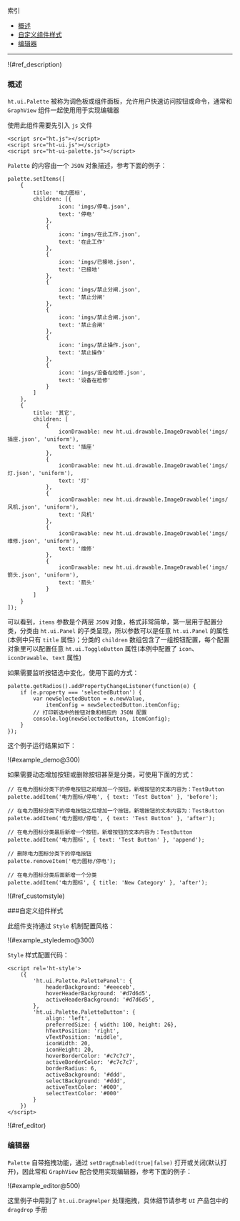 
索引

* [概述](#ref_description)
* [自定义组件样式](#ref_customstyle)
* [编辑器](#ref_editor)

---

!(#ref_description)

### 概述

`ht.ui.Palette` 被称为调色板或组件面板，允许用户快速访问按钮或命令，通常和 `GraphView` 组件一起使用用于实现编辑器

使用此组件需要先引入 `js` 文件

    <script src="ht.js"></script>
    <script src="ht-ui.js"></script>
    <script src="ht-ui-palette.js"></script>

`Palette` 的内容由一个 `JSON` 对象描述，参考下面的例子：

    palette.setItems([
        {
            title: '电力图标',
            children: [{
                    icon: 'imgs/停电.json',
                    text: '停电'
                },
                {
                    icon: 'imgs/在此工作.json',
                    text: '在此工作'
                },
                {
                    icon: 'imgs/已接地.json',
                    text: '已接地'
                },
                {
                    icon: 'imgs/禁止分闸.json',
                    text: '禁止分闸'
                },
                {
                    icon: 'imgs/禁止合闸.json',
                    text: '禁止合闸'
                },
                {
                    icon: 'imgs/禁止操作.json',
                    text: '禁止操作'
                },
                {
                    icon: 'imgs/设备在检修.json',
                    text: '设备在检修'
                }
            ]
        },
        {
            title: '其它',
            children: [
                {
                    iconDrawable: new ht.ui.drawable.ImageDrawable('imgs/插座.json', 'uniform'),
                    text: '插座'
                },
                {
                    iconDrawable: new ht.ui.drawable.ImageDrawable('imgs/灯.json', 'uniform'),
                    text: '灯'
                },
                {
                    iconDrawable: new ht.ui.drawable.ImageDrawable('imgs/风机.json', 'uniform'),
                    text: '风机'
                },
                {
                    iconDrawable: new ht.ui.drawable.ImageDrawable('imgs/维修.json', 'uniform'),
                    text: '维修'
                },
                {
                    iconDrawable: new ht.ui.drawable.ImageDrawable('imgs/箭头.json', 'uniform'),
                    text: '箭头'
                }
            ]
        }
    ]);

可以看到，`items` 参数是个两层 `JSON` 对象，格式非常简单，第一层用于配置分类，分类由 `ht.ui.Panel` 的子类呈现，所以参数可以是任意 `ht.ui.Panel` 的属性(本例中只有 `title` 属性)；分类的 `children` 数组包含了一组按钮配置，每个配置对象里可以配置任意 `ht.ui.ToggleButton` 属性(本例中配置了 `icon`、`iconDrawable`、`text` 属性)

如果需要监听按钮选中变化，使用下面的方式：

    palette.getRadios().addPropertyChangeListener(function(e) {
        if (e.property === 'selectedButton') {
            var newSelectedButton = e.newValue,
                itemConfig = newSelectedButton.itemConfig;
            // 打印新选中的按钮对象和相应的 JSON 配置
            console.log(newSelectedButton, itemConfig);
        }
    });

这个例子运行结果如下：

!(#example_demo@300)

如果需要动态增加按钮或删除按钮甚至是分类，可使用下面的方式：

    // 在电力图标分类下的停电按钮之前增加一个按钮，新增按钮的文本内容为：TestButton
    palette.addItem('电力图标/停电', { text: 'Test Button' }, 'before');

    // 在电力图标分类下的停电按钮之后增加一个按钮，新增按钮的文本内容为：TestButton
    palette.addItem('电力图标/停电', { text: 'Test Button' }, 'after');

    // 在电力图标分类最后新增一个按钮，新增按钮的文本内容为：TestButton
    palette.addItem('电力图标', { text: 'Test Button' }, 'append');

    // 删除电力图标分类下的停电按钮
    palette.removeItem('电力图标/停电');

    // 在电力图标分类后面新增一个分类
    palette.addItem('电力图标', { title: 'New Category' }, 'after');


!(#ref_customstyle)

###自定义组件样式

此组件支持通过 `Style` 机制配置风格：

!(#example_styledemo@300)

`Style` 样式配置代码：

    <script rel='ht-style'>
        ({
            'ht.ui.Palette.PalettePanel': {
                headerBackground: '#eeeceb',
                hoverHeaderBackground: '#d7d6d5',
                activeHeaderBackground: '#d7d6d5',
            },
            'ht.ui.Palette.PaletteButton': {
                align: 'left',
                preferredSize: { width: 100, height: 26},
                hTextPosition: 'right',
                vTextPosition: 'middle',
                iconWidth: 20,
                iconHeight: 20,
                hoverBorderColor: '#c7c7c7',
                activeBorderColor: '#c7c7c7',
                borderRadius: 6,
                activeBackground: '#ddd',
                selectBackground: '#ddd',
                activeTextColor: '#000',
                selectTextColor: '#000'
            }
        })
    </script>


!(#ref_editor)

### 编辑器

`Palette` 自带拖拽功能，通过 `setDragEnabled(true|false)` 打开或关闭(默认打开)，因此常和 `GraphView` 配合使用实现编辑器，参考下面的例子：

!(#example_editor@500)

 这里例子中用到了 `ht.ui.DragHelper` 处理拖拽，具体细节请参考 `UI` 产品包中的 `dragdrop` 手册